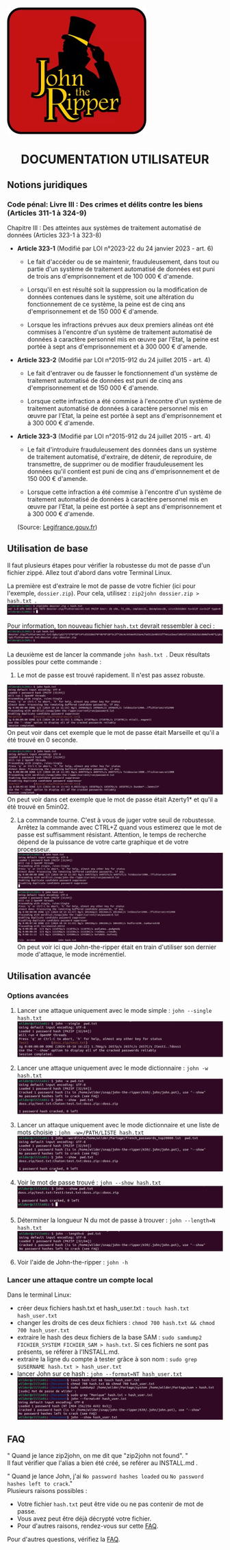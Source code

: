 ![Logo John the Ripper](Images/JtR.png)

# <p align="center"> DOCUMENTATION UTILISATEUR </p>

## Notions juridiques

### Code pénal: Livre III : Des crimes et délits contre les biens (Articles 311-1 à 324-9)

Chapitre III : Des atteintes aux systèmes de traitement automatisé de données (Articles 323-1 à 323-8)

 - **Article 323-1** (Modifié par LOI n°2023-22 du 24 janvier 2023 - art. 6)
    - Le fait d'accéder ou de se maintenir, frauduleusement, dans tout ou partie d'un système de traitement automatisé de données est puni de trois ans d'emprisonnement et de 100 000 € d'amende.

    - Lorsqu'il en est résulté soit la suppression ou la modification de données contenues dans le système, soit une altération du fonctionnement de ce système, la peine est de cinq ans d'emprisonnement et de 150 000 € d'amende.

    - Lorsque les infractions prévues aux deux premiers alinéas ont été commises à l'encontre d'un système de traitement automatisé de données à caractère personnel mis en œuvre par l'Etat, la peine est portée à sept ans d'emprisonnement et à 300 000 € d'amende.
     
 - **Article 323-2** (Modifié par LOI n°2015-912 du 24 juillet 2015 - art. 4)

    - Le fait d'entraver ou de fausser le fonctionnement d'un système de traitement automatisé de données est puni de cinq ans d'emprisonnement et de 150 000 € d'amende.

    - Lorsque cette infraction a été commise à l'encontre d'un système de traitement automatisé de données à caractère personnel mis en œuvre par l'Etat, la peine est portée à sept ans d'emprisonnement et à 300 000 € d'amende. 
    
 - **Article 323-3** (Modifié par LOI n°2015-912 du 24 juillet 2015 - art. 4)
    - Le fait d'introduire frauduleusement des données dans un système de traitement automatisé, d'extraire, de détenir, de reproduire, de transmettre, de supprimer ou de modifier frauduleusement les données qu'il contient est puni de cinq ans d'emprisonnement et de 150 000 € d'amende.

    - Lorsque cette infraction a été commise à l'encontre d'un système de traitement automatisé de données à caractère personnel mis en œuvre par l'Etat, la peine est portée à sept ans d'emprisonnement et à 300 000 € d'amende.
    
    (Source: [Legifrance.gouv.fr](https://www.legifrance.gouv.fr/codes/section_lc/LEGITEXT000006070719/LEGISCTA000006117598/#LEGISCTA000006117598))


## Utilisation de base

Il faut plusieurs étapes pour vérifier la robustesse du mot de passe d'un fichier zippé. 
Allez tout d'abord dans votre Terminal Linux.  

La première est d'extraire le mot de passe de votre fichier (ici pour l'exemple, ``` dossier.zip ```). Pour cela, utilisez : ```zip2john dossier.zip > hash.txt ```.
![Première commande à effectuer](Images/Base_Etape1.png)

Pour information, ton nouveau fichier ```hash.txt``` devrait ressembler à ceci :
![Hash.txt](Images/Base_Etape1_pourinfo.png)

La deuxième est de lancer la commande ```john hash.txt ```.
Deux résultats possibles pour cette commande : 
1. Le mot de passe est trouvé rapidement. Il n'est pas assez robuste.
   
![Exemple 1 d'un mot de passe faible : Marseille](Images/Base_Etape2_Exemple1.png)
On peut voir dans cet exemple que le mot de passe était Marseille et qu'il a été trouvé en 0 seconde.  

![Exemple 2 d'un mot de passe faible : Azerty1*](Images/Base_Etape2_Exemple2.png)
On peut voir dans cet exemple que le mot de passe était Azerty1* et qu'il a été trouvé en 5min02.  

2. La commande tourne. C'est à vous de juger votre seuil de robustesse. Arrêtez la commande avec CTRL+Z quand vous estimerez que le mot de passe est suffisamment résistant. Attention, le temps de recherche dépend de la puissance de votre carte graphique et de votre processeur.  
![Exemple d'un mot de passe fort : J'aimelespastèques4](Images/base_Etape2_Exemple3.png)  
![Après un CTRL+Z](Images/BAse_Etape2_Exemple4.png)   
On peut voir ici que John-the-ripper était en train d'utiliser son dernier mode d'attaque, le mode incrémentiel.  


## Utilisation avancée 

### Options avancées
1. Lancer une attaque uniquement avec le mode simple : ```john --single hash.txt ```  
   ![Mode simple](Images/User_Guide/Use_Single.png)
   
2. Lancer une attaque uniquement avec le mode dictionnaire : ```john -w hash.txt ```  
   ![Attaque par dictionnaire ](Images/User_Guide/Use_W.png)
     
3. Lancer un attaque uniquement avec le mode dictionnaire et une liste de mots choisie : ```john -w=/PATH/LISTE hash.txt```  
   ![Attaque par dictionnaire choisi](Images/User_Guide/Use_Wchoisi.png)
     
4. Voir le mot de passe trouvé : ```john --show hash.txt```  
   ![john --show](Images/User_Guide/Use_show.png)
     
5. Déterminer la longueur N du mot de passe à trouver : ```john --length=N hash.txt```  
   ![Longueur déterminée](Images/User_Guide/Use_Length.png)
     
6.  Voir l'aide de John-the-ripper : ```john -h```  

### Lancer une attaque contre un compte local

Dans le terminal Linux: 
- créer deux fichiers hash.txt et hash_user.txt : ```touch hash.txt hash_user.txt```  
- changer les droits de ces deux fichiers : ```chmod 700 hash.txt && chmod 700 hash_user.txt```  
- extraire le hash des deux fichiers de la base SAM : ```sudo samdump2 FICHIER_SYSTEM FICHIER_SAM > hash.txt```. Si ces fichiers ne sont pas présents, se référer à l'INSTALL.md.  
- extraire la ligne du compte à tester grâce à son nom : ```sudo grep $USERNAME hash.txt > hash_user.txt```  
- lancer John sur ce hash : ```john --format=NT hash_user.txt```  
![Attaque contre un compte local](Images/User_Guide/AttaqueCompteLocal.png)  
  

## FAQ
" Quand je lance zip2john, on me dit que "zip2john not found". "   
Il faut vérifier que l'alias a bien été créé, se reférer au INSTALL.md .

" Quand je lance John, j'ai ``Ǹo password hashes loaded`` ou ```No password hashes left to crack```."   
Plusieurs raisons possibles :  
- Votre fichier ```hash.txt``` peut être vide ou ne pas contenir de mot de passe.  
- Vous avez peut être déjà décrypté votre fichier.  
- Pour d'autres raisons, rendez-vous sur cette [FAQ](https://www.openwall.com/john/doc/FAQ.shtml).

Pour d'autres questions, vérifiez la [FAQ](https://www.openwall.com/john/doc/FAQ.shtml).

